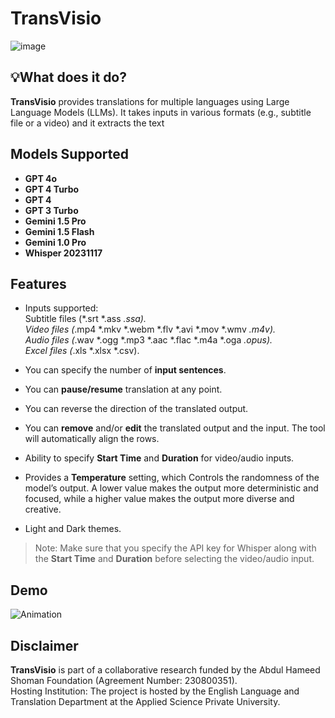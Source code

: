 # **TransVisio**
![image](https://github.com/aalramadan/TransVisio/assets/55710790/e3c631d6-1c8d-4fd4-b122-9cbceb302ac1)

## **💡What does it do?**
**TransVisio** provides translations for multiple languages using Large Language Models (LLMs). It takes inputs in various formats (e.g., subtitle file or a video) and it extracts the text  

## **Models Supported**

- **GPT 4o**
- **GPT 4 Turbo**
- **GPT 4**
- **GPT 3 Turbo**
- **Gemini 1.5 Pro**
- **Gemini 1.5 Flash**
- **Gemini 1.0 Pro**
- **Whisper 20231117** 
## **Features**

- Inputs supported: </br>
Subtitle files (*.srt *.ass *.ssa). </br>
Video files (*.mp4 *.mkv *.webm *.flv *.avi *.mov *.wmv *.m4v). </br>
Audio files (*.wav *.ogg *.mp3 *.aac *.flac *.m4a *.oga *.opus). </br>
Excel files (*.xls *.xlsx *.csv). </br>

- You can specify the number of **input sentences**.

- You can **pause/resume** translation at any point.

- You can reverse the direction of the translated output.

- You can **remove** and/or **edit** the translated output and the input. The tool will automatically align the rows.

- Ability to specify **Start Time** and **Duration** for video/audio inputs.

- Provides a **Temperature** setting, which Controls the randomness of the model’s output. A lower value makes the output more deterministic and focused, while a higher value makes the output more diverse and creative. 

- Light and Dark themes.

> Note: Make sure that you specify the API key for Whisper along with the **Start Time** and **Duration** before selecting the video/audio input.

## **Demo**
![Animation](https://github.com/aalramadan/TransVisio/assets/55710790/f127b1d4-da6b-4033-bd01-da5c2c87cd16)


## **Disclaimer**
**TransVisio** is part of a collaborative research funded by the Abdul Hameed Shoman Foundation (Agreement Number: 230800351). </br>
Hosting Institution: The project is hosted by the English Language and Translation Department at the Applied Science Private University.</br>
